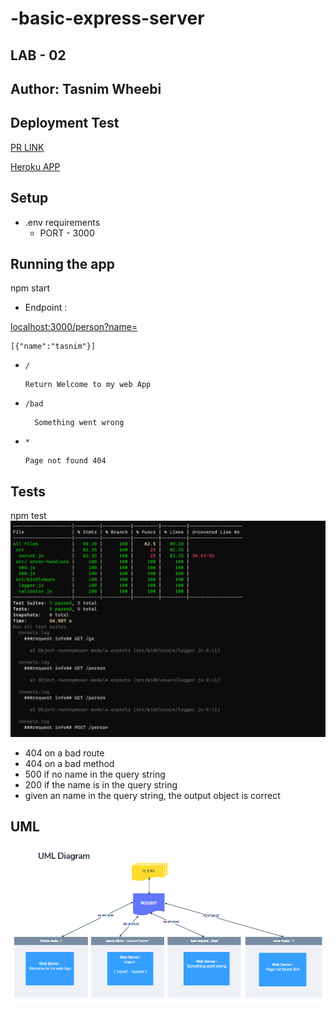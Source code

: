 # -basic-express-server

## LAB - 02
## **Author: Tasnim Wheebi**

## **Deployment Test**


[PR LINK](https://github.com/Tasnimwheebi/basic-express-server/pull/1 )


[Heroku APP](https://tasnim-basic-express-server.herokuapp.com/ )

## **Setup**
* .env requirements
  * PORT - 3000


## **Running the app**
npm start

* Endpoint :

 <localhost:3000/person?name=>

    [{"name":"tasnim"}]

  * `/`
            
        Return Welcome to my web App

  * `/bad` 

          Something went wrong

  * `*`

        Page not found 404
## **Tests**
npm test 
![Test img](img/basic-express-server.PNG)

* 404 on a bad route
* 404 on a bad method
* 500 if no name in the query string
* 200 if the name is in the query string
* given an name in the query string, the output object is correct


## **UML**

![UML](img/UML2.PNG)
